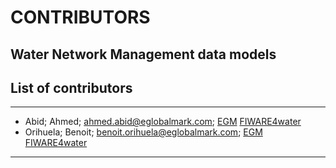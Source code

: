 # CONTRIBUTORS

## Water Network Management data models

## List of contributors
___
- Abid; Ahmed; ahmed.abid@eglobalmark.com; [EGM](http://www.eglobalmark.com/) [FIWARE4water](https://www.fiware4water.eu/)
- Orihuela; Benoit; benoit.orihuela@eglobalmark.com; [EGM](http://www.eglobalmark.com/) [FIWARE4water](https://www.fiware4water.eu/)

____
